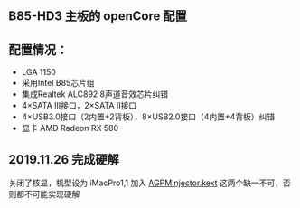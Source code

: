 
## B85-HD3 主板的  openCore 配置

## 配置情况：

* LGA 1150
* 采用Intel B85芯片组
* 集成Realtek ALC892 8声道音效芯片纠错
* 4×SATA III接口，2×SATA II接口
* 4×USB3.0接口（2内置+2背板），8×USB2.0接口（4内置+4背板）纠错
* 显卡 AMD Radeon RX 580


## 2019.11.26  完成硬解  

关闭了核显，机型设为 iMacPro1,1  加入 [AGPMInjector.kext](https://github.com/Pavo-IM/AGPMInjector)
这两个缺一不可，否则都不可能实现硬解
